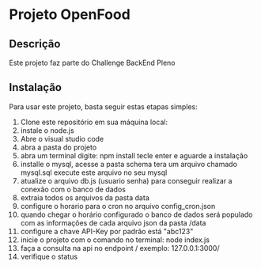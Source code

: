 # Projeto OpenFood

## Descrição
Este projeto faz parte do Challenge BackEnd Pleno

## Instalação
Para usar este projeto, basta seguir estas etapas simples:

1. Clone este repositório em sua máquina local:
2. instale o node.js
3. Abre o visual studio code
4. abra a pasta do projeto
5. abra um terminal digite: npm install tecle enter e aguarde a instalação
6. installe o mysql, acesse a pasta schema tera um arquivo chamado mysql.sql execute este arquivo no seu mysql
7. atualize o arquivo db.js (usuario senha) para conseguir realizar a conexão com o banco de dados
8. extraia todos os arquivos da pasta data
9. configure o horario para o cron  no arquivo config_cron.json
10. quando chegar o horário configurado o banco de dados será populado com as informações de cada arquivo json da pasta /data
11. configure a chave API-Key por padrão está "abc123"
12. inicie o projeto com o comando no terminal: node index.js
13. faça a consulta na api no endpoint /  exemplo: 127.0.0.1:3000/
14. verifique o status
